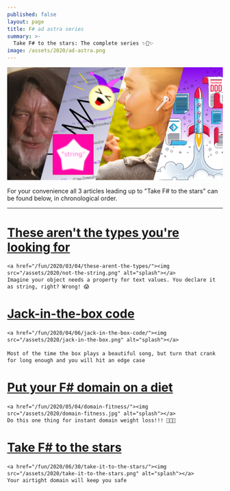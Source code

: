 ```yaml
---
published: false
layout: page
title: F# ad astra series
summary: >-
  Take F# to the stars: The complete series ✨🚀✨
image: /assets/2020/ad-astra.png
---
```


<img src="/assets/2020/ad-astra.png" />

For your convenience all 3 articles leading up to "Take F# to the stars" can be found below, in chronological order.

<hr />

<div class="posts">
  
  <div class="post">
    <h1 class="post-title">
      <a href="/fun/2020/03/04/these-arent-the-types/">
        These aren't the types you're looking for
      </a>
    </h1>
    
    <a href="/fun/2020/03/04/these-arent-the-types/"><img src="/assets/2020/not-the-string.png" alt="splash"></a>
    Imagine your object needs a property for text values. You declare it as string, right? Wrong! 😱
    
  </div>

  <div class="post">
    <h1 class="post-title">
      <a href="/fun/2020/04/06/jack-in-the-box-code/">
        Jack-in-the-box code
      </a>
    </h1>
    
    <a href="/fun/2020/04/06/jack-in-the-box-code/"><img src="/assets/2020/jack-in-the-box.png" alt="splash"></a>

    Most of the time the box plays a beautiful song, but turn that crank for long enough and you will hit an edge case
    
  </div>

  <div class="post">
    <h1 class="post-title">
      <a href="/fun/2020/05/04/domain-fitness/">
        Put your F# domain on a diet
      </a>
    </h1>
    
    <a href="/fun/2020/05/04/domain-fitness/"><img src="/assets/2020/domain-fitness.jpg" alt="splash"></a>
    Do this one thing for instant domain weight loss!!! 🤩🤫🤭

    
  </div>

  <div class="post">
    <h1 class="post-title">
      <a href="/fun/2020/06/30/take-it-to-the-stars/">
        Take F# to the stars
      </a>
    </h1>
    
    <a href="/fun/2020/06/30/take-it-to-the-stars/"><img src="/assets/2020/take-it-to-the-stars.png" alt="splash"></a>
    Your airtight domain will keep you safe
    
  </div>
  
</div>